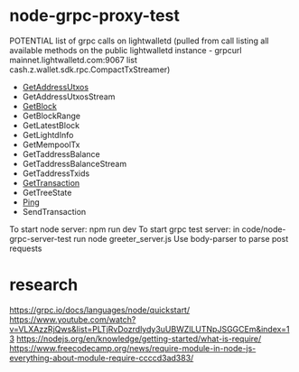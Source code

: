 # node-grpc-proxy-test

POTENTIAL list of grpc calls on lightwalletd (pulled from call listing all available methods on the public lightwalletd instance - grpcurl mainnet.lightwalletd.com:9067 list cash.z.wallet.sdk.rpc.CompactTxStreamer)
* [GetAddressUtxos](https://zcash-rpc.github.io/getaddressutxos.html)
* GetAddressUtxosStream
* [GetBlock](https://zcash-rpc.github.io/getblock.html)
* GetBlockRange
* GetLatestBlock
* GetLightdInfo
* GetMempoolTx
* GetTaddressBalance
* GetTaddressBalanceStream
* GetTaddressTxids
* [GetTransaction](https://zcash-rpc.github.io/gettransaction.html)
* GetTreeState
* [Ping](https://zcash-rpc.github.io/ping.html)
* SendTransaction

To start node server: npm run dev
To start grpc test server: in code/node-grpc-server-test run node greeter_server.js
Use body-parser to parse post requests

# research
https://grpc.io/docs/languages/node/quickstart/
https://www.youtube.com/watch?v=VLXAzzRjQws&list=PLTjRvDozrdlydy3uUBWZlLUTNpJSGGCEm&index=13
https://nodejs.org/en/knowledge/getting-started/what-is-require/
https://www.freecodecamp.org/news/require-module-in-node-js-everything-about-module-require-ccccd3ad383/